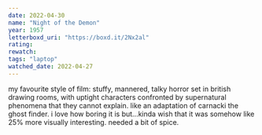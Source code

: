 ```yaml
---
date: 2022-04-30
name: "Night of the Demon"
year: 1957
letterboxd_uri: "https://boxd.it/2Nx2al"
rating: 
rewatch: 
tags: "laptop"
watched_date: 2022-04-27
---
```


my favourite style of film: stuffy, mannered, talky horror set in british drawing rooms, with uptight characters confronted by supernatural phenomena that they cannot explain. like an adaptation of carnacki the ghost finder. i love how boring it is but...kinda wish that it was somehow like 25% more visually interesting. needed a bit of spice.
